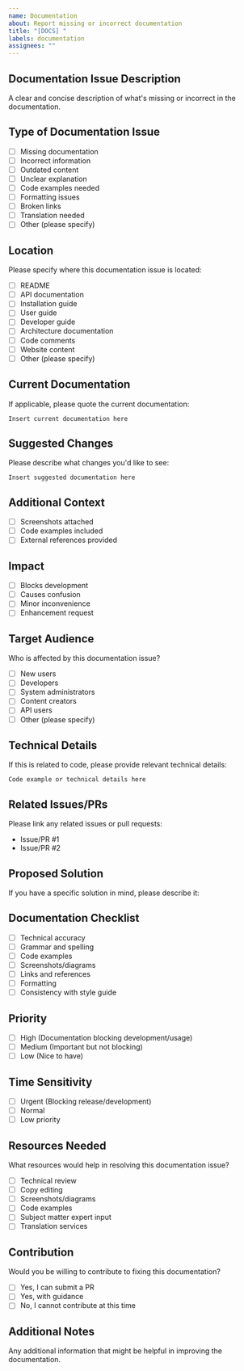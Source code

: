 ```yaml
---
name: Documentation
about: Report missing or incorrect documentation
title: "[DOCS] "
labels: documentation
assignees: ""
---
```


## Documentation Issue Description

A clear and concise description of what's missing or incorrect in the documentation.

## Type of Documentation Issue

- [ ] Missing documentation
- [ ] Incorrect information
- [ ] Outdated content
- [ ] Unclear explanation
- [ ] Code examples needed
- [ ] Formatting issues
- [ ] Broken links
- [ ] Translation needed
- [ ] Other (please specify)

## Location

Please specify where this documentation issue is located:

- [ ] README
- [ ] API documentation
- [ ] Installation guide
- [ ] User guide
- [ ] Developer guide
- [ ] Architecture documentation
- [ ] Code comments
- [ ] Website content
- [ ] Other (please specify)

## Current Documentation

If applicable, please quote the current documentation:

```
Insert current documentation here
```

## Suggested Changes

Please describe what changes you'd like to see:

```
Insert suggested documentation here
```

## Additional Context

- [ ] Screenshots attached
- [ ] Code examples included
- [ ] External references provided

## Impact

- [ ] Blocks development
- [ ] Causes confusion
- [ ] Minor inconvenience
- [ ] Enhancement request

## Target Audience

Who is affected by this documentation issue?

- [ ] New users
- [ ] Developers
- [ ] System administrators
- [ ] Content creators
- [ ] API users
- [ ] Other (please specify)

## Technical Details

If this is related to code, please provide relevant technical details:

```
Code example or technical details here
```

## Related Issues/PRs

Please link any related issues or pull requests:

- Issue/PR #1
- Issue/PR #2

## Proposed Solution

If you have a specific solution in mind, please describe it:

## Documentation Checklist

- [ ] Technical accuracy
- [ ] Grammar and spelling
- [ ] Code examples
- [ ] Screenshots/diagrams
- [ ] Links and references
- [ ] Formatting
- [ ] Consistency with style guide

## Priority

- [ ] High (Documentation blocking development/usage)
- [ ] Medium (Important but not blocking)
- [ ] Low (Nice to have)

## Time Sensitivity

- [ ] Urgent (Blocking release/development)
- [ ] Normal
- [ ] Low priority

## Resources Needed

What resources would help in resolving this documentation issue?

- [ ] Technical review
- [ ] Copy editing
- [ ] Screenshots/diagrams
- [ ] Code examples
- [ ] Subject matter expert input
- [ ] Translation services

## Contribution

Would you be willing to contribute to fixing this documentation?

- [ ] Yes, I can submit a PR
- [ ] Yes, with guidance
- [ ] No, I cannot contribute at this time

## Additional Notes

Any additional information that might be helpful in improving the documentation.

